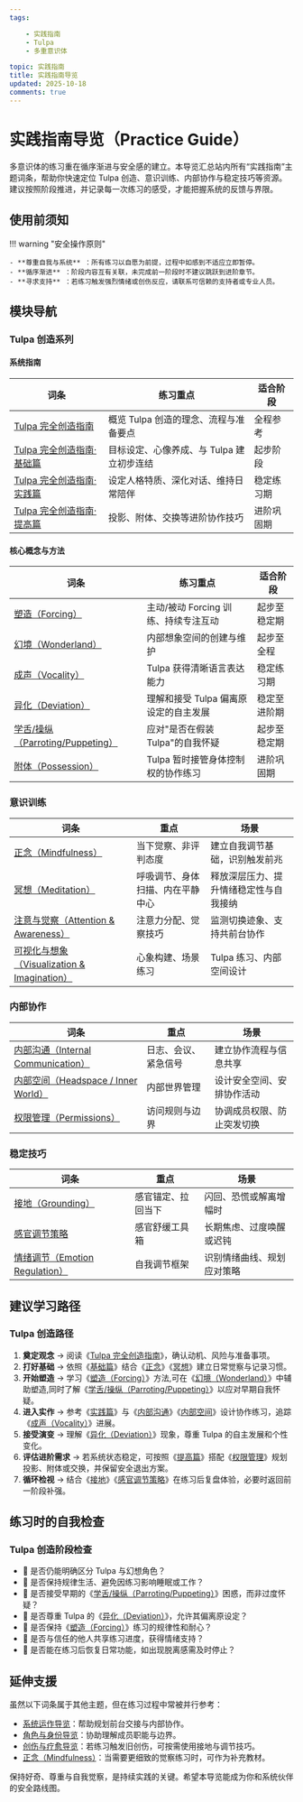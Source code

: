 ```yaml
---
tags:

    - 实践指南
    - Tulpa
    - 多重意识体

topic: 实践指南
title: 实践指南导览
updated: 2025-10-18
comments: true
---
```


# 实践指南导览（Practice Guide）

多意识体的练习重在循序渐进与安全感的建立。本导览汇总站内所有“实践指南”主题词条，帮助你快速定位 Tulpa 创造、意识训练、内部协作与稳定技巧等资源。建议按照阶段推进，并记录每一次练习的感受，才能把握系统的反馈与界限。

## 使用前须知

!!! warning "安全操作原则"

    - **尊重自我与系统** ：所有练习以自愿为前提，过程中如感到不适应立即暂停。
    - **循序渐进** ：阶段内容互有关联，未完成前一阶段时不建议跳跃到进阶章节。
    - **寻求支持** ：若练习触发强烈情绪或创伤反应，请联系可信赖的支持者或专业人员。

## 模块导航

### Tulpa 创造系列

#### 系统指南

| 词条 | 练习重点 | 适合阶段 |
| --- | --- | --- |
| [Tulpa 完全创造指南](Tulpa-Guide.md) | 概览 Tulpa 创造的理念、流程与准备要点 | 全程参考 |
| [Tulpa 完全创造指南·基础篇](Tulpa-Guide-1.md) | 目标设定、心像养成、与 Tulpa 建立初步连结 | 起步阶段 |
| [Tulpa 完全创造指南·实践篇](Tulpa-Guide-2.md) | 设定人格特质、深化对话、维持日常陪伴 | 稳定练习期 |
| [Tulpa 完全创造指南·提高篇](Tulpa-Guide-3.md) | 投影、附体、交换等进阶协作技巧 | 进阶巩固期 |

#### 核心概念与方法

| 词条 | 练习重点 | 适合阶段 |
| --- | --- | --- |
| [塑造（Forcing）](Forcing.md) | 主动/被动 Forcing 训练、持续专注互动 | 起步至稳定期 |
| [幻境（Wonderland）](Wonderland.md) | 内部想象空间的创建与维护 | 起步至全程 |
| [成声（Vocality）](Vocality.md) | Tulpa 获得清晰语言表达能力 | 稳定练习期 |
| [异化（Deviation）](Deviation.md) | 理解和接受 Tulpa 偏离原设定的自主发展 | 稳定至进阶期 |
| [学舌/操纵（Parroting/Puppeting）](Parroting-Puppeting.md) | 应对"是否在假装 Tulpa"的自我怀疑 | 起步至稳定期 |
| [附体（Possession）](Possession.md) | Tulpa 暂时接管身体控制权的协作练习 | 进阶巩固期 |

### 意识训练

| 词条 | 重点 | 场景 |
| --- | --- | --- |
| [正念（Mindfulness）](Mindfulness.md) | 当下觉察、非评判态度 | 建立自我调节基础，识别触发前兆 |
| [冥想（Meditation）](Meditation.md) | 呼吸调节、身体扫描、内在平静中心 | 释放深层压力、提升情绪稳定性与自我接纳 |
| [注意与觉察（Attention & Awareness）](Attention-Awareness.md) | 注意力分配、觉察技巧 | 监测切换迹象、支持共前台协作 |
| [可视化与想象（Visualization & Imagination）](Visualization-Imagination.md) | 心象构建、场景练习 | Tulpa 练习、内部空间设计 |

### 内部协作

| 词条 | 重点 | 场景 |
| --- | --- | --- |
| [内部沟通（Internal Communication）](Internal-Communication.md) | 日志、会议、紧急信号 | 建立协作流程与信息共享 |
| [内部空间（Headspace / Inner World）](Headspace-Inner-World.md) | 内部世界管理 | 设计安全空间、安排协作活动 |
| [权限管理（Permissions）](Permissions.md) | 访问规则与边界 | 协调成员权限、防止突发切换 |

### 稳定技巧

| 词条 | 重点 | 场景 |
| --- | --- | --- |
| [接地（Grounding）](Grounding.md) | 感官锚定、拉回当下 | 闪回、恐慌或解离增幅时 |
| [感官调节策略](Sensory-Regulation-Strategies.md) | 感官舒缓工具箱 | 长期焦虑、过度唤醒或迟钝 |
| [情绪调节（Emotion Regulation）](Emotion-Regulation.md) | 自我调节框架 | 识别情绪曲线、规划应对策略 |

## 建议学习路径

### Tulpa 创造路径

1. **奠定观念** → 阅读《[Tulpa 完全创造指南](Tulpa-Guide.md)》，确认动机、风险与准备事项。
2. **打好基础** → 依照《[基础篇](Tulpa-Guide-1.md)》结合《[正念](Mindfulness.md)》《[冥想](Meditation.md)》建立日常觉察与记录习惯。
3. **开始塑造** → 学习《[塑造（Forcing）](Forcing.md)》方法,可在《[幻境（Wonderland）](Wonderland.md)》中辅助塑造,同时了解《[学舌/操纵（Parroting/Puppeting）](Parroting-Puppeting.md)》以应对早期自我怀疑。
4. **进入实作** → 参考《[实践篇](Tulpa-Guide-2.md)》与《[内部沟通](Internal-Communication.md)》《[内部空间](Headspace-Inner-World.md)》设计协作练习，追踪《[成声（Vocality）](Vocality.md)》进展。
5. **接受演变** → 理解《[异化（Deviation）](Deviation.md)》现象，尊重 Tulpa 的自主发展和个性变化。
6. **评估进阶需求** → 若系统状态稳定，可按照《[提高篇](Tulpa-Guide-3.md)》搭配《[权限管理](Permissions.md)》规划投影、附体或交换，并保留安全退出方案。
7. **循环检视** → 结合《[接地](Grounding.md)》《[感官调节策略](Sensory-Regulation-Strategies.md)》在练习后复盘体验，必要时返回前一阶段补强。

## 练习时的自我检查

### Tulpa 创造阶段检查

- 📌 是否仍能明确区分 Tulpa 与幻想角色？
- 📌 是否保持规律生活、避免因练习影响睡眠或工作？
- 📌 是否接受早期的《[学舌/操纵（Parroting/Puppeting）](Parroting-Puppeting.md)》困惑，而非过度怀疑？
- 📌 是否尊重 Tulpa 的《[异化（Deviation）](Deviation.md)》，允许其偏离原设定？
- 📌 是否保持《[塑造（Forcing）](Forcing.md)》练习的规律性和耐心？
- 📌 是否与信任的他人共享练习进度，获得情绪支持？
- 📌 是否能在练习后恢复日常功能，如出现脱离感需及时停止？

## 延伸支援

虽然以下词条属于其他主题，但在练习过程中常被并行参考：

- [系统运作导览](System-Operations-Guide.md)：帮助规划前台交接与内部协作。
- [角色与身份导览](Roles-Identity-Guide.md)：协助理解成员职能与边界。
- [创伤与疗愈导览](Trauma-Healing-Guide.md)：若练习触发旧创伤，可按需使用接地与调节技巧。
- [正念（Mindfulness）](Mindfulness.md)：当需要更细致的觉察练习时，可作为补充教材。

保持好奇、尊重与自我觉察，是持续实践的关键。希望本导览能成为你和系统伙伴的安全路线图。
